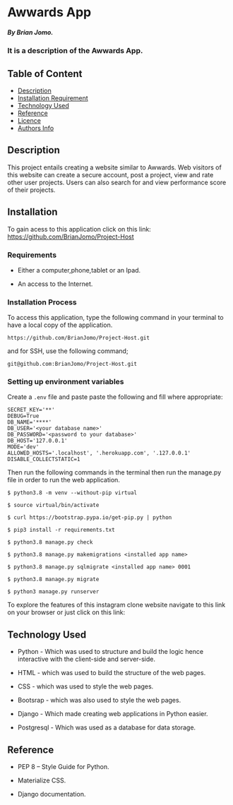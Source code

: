 # Awwards App

##### By Brian Jomo.

### It is a description of the Awwards App.

## Table of Content

+ [Description](#description)
+ [Installation Requirement](#Installation)
+ [Technology Used](#technology-used)
+ [Reference](#reference)
+ [Licence](#licence)
+ [Authors Info](#author-Info)

## Description

<p>This project entails creating a website similar to Awwards. Web visitors of this website can create a secure account, post a project, view and rate other user projects. Users can also search for and view performance score of their projects.</p>

## Installation

To gain acess to this application click on this link: https://github.com/BrianJomo/Project-Host

### Requirements

* Either a computer,phone,tablet or an Ipad.

* An access to the Internet.

### Installation Process

To access this application, type the following command in your terminal to have a local copy of the application.
```
https://github.com/BrianJomo/Project-Host.git
```
and for SSH, use the following command;
```
git@github.com:BrianJomo/Project-Host.git
```

### Setting up environment variables

Create a `.env` file and paste paste the following and fill where appropriate:

```
SECRET_KEY='**'
DEBUG=True
DB_NAME='****'
DB_USER='<your database name>'
DB_PASSWORD='<password to your database>'
DB_HOST='127.0.0.1'
MODE='dev'
ALLOWED_HOSTS='.localhost', '.herokuapp.com', '.127.0.0.1'
DISABLE_COLLECTSTATIC=1
```

Then run the following commands in the terminal then run the manage.py file in order to run the web application.

```
$ python3.8 -m venv --without-pip virtual

$ source virtual/bin/activate

$ curl https://bootstrap.pypa.io/get-pip.py | python

$ pip3 install -r requirements.txt 

$ python3.8 manage.py check

$ python3.8 manage.py makemigrations <installed app name>

$ python3.8 manage.py sqlmigrate <installed app name> 0001

$ python3.8 manage.py migrate

$ python3 manage.py runserver

```

To explore the features of this instagram clone website navigate to this link on your browser or just click on this link: 


## Technology Used

* Python - Which was used to structure and build the logic hence interactive with the client-side and server-side.

* HTML - which was used to build the structure of the web pages.

* CSS - which was used to style the web pages.

* Bootsrap - which was also used to style the web pages.

* Django - Which made creating web applications in Python easier.

* Postgresql - Which was used as a database for data storage.


## Reference

* PEP 8 – Style Guide for Python.

* Materialize CSS.

* Django documentation.


